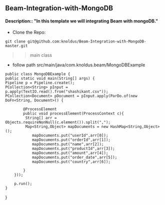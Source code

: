 
## Beam-Integration-with-MongoDB
#### Description:: "In this template we will integrating Beam with mongoDB."

* Clone the Repo: 
````
git clone git@github.com:knoldus/Beam-Integration-with-MongoDB-master.git
````
>> main class 
> >
* follow path src/main/java/com.knoldus.beam/MongoDBExample
````
public class MongoDBExample {
public static void main(String[] args) {
Pipeline p = Pipeline.create();
PCollection<String> pInput = p.apply(TextIO.read().from("shashikant.csv"));
PCollection<Document> pDocument = pInput.apply(ParDo.of(new DoFn<String, Document>() {
````

            @ProcessElement
            public void processElement(ProcessContext c){
             String[] arr = Objects.requireNonNull(c.element()).split(",");
             Map<String,Object> mapDocuments = new HashMap<String,Object>();
                mapDocuments.put("userId",arr[0]);
                mapDocuments.put("orderId",arr[1]);
                mapDocuments.put("name",arr[2]);
                mapDocuments.put("productId",arr[3]);
                mapDocuments.put("amount",arr[4]);
                mapDocuments.put("order_date",arr[5]);
                mapDocuments.put("country",arr[6]);

            }
        }));

        p.run();
    }
}
